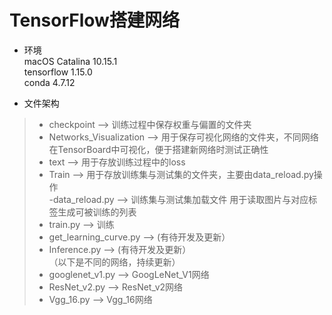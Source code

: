 # TensorFlow搭建网络

+ 环境  
macOS Catalina 10.15.1  
tensorflow 1.15.0  
conda 4.7.12  

+ 文件架构  
>
> - checkpoint --> 训练过程中保存权重与偏置的文件夹  
> - Networks_Visualization --> 用于保存可视化网络的文件夹，不同网络在TensorBoard中可视化，便于搭建新网络时测试正确性  
>- text --> 用于存放训练过程中的loss  
>- Train --> 用于存放训练集与测试集的文件夹，主要由data_reload.py操作  
>-data_reload.py --> 训练集与测试集加载文件  用于读取图片与对应标签生成可被训练的列表  
>- train.py --> 训练  
>- get_learning_curve.py --> (有待开发及更新）   
>- Inference.py --> (有待开发及更新）  
>（以下是不同的网络，持续更新）  
>- googlenet_v1.py --> GoogLeNet_V1网络  
>- ResNet_v2.py --> ResNet_v2网络  
>- Vgg_16.py --> Vgg_16网络  
>

